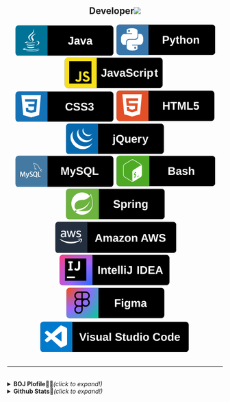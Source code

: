<!--
### Hi there 👋

**Kim-SuBin/Kim-SuBin** is a ✨ _special_ ✨ repository because its `README.md` (this file) appears on your GitHub profile.

Here are some ideas to get you started:

- 🔭 I’m currently working on ...
- 🌱 I’m currently learning ...
- 👯 I’m looking to collaborate on ...
- 🤔 I’m looking for help with ...
- 💬 Ask me about ...
- 📫 How to reach me: ...
- 😄 Pronouns: ...
- ⚡ Fun fact: ...
-->



<div align="center">
<!--   <h2>Hi, guys!<img src="https://media.giphy.com/media/hvRJCLFzcasrR4ia7z/giphy.gif" width="25px"></h2> -->
<!--   <h3>I'm Subin🐰, a goal-oriented and passionate.<br />
  I’m currently learning Spring.😎
  </h3><br /> -->
  
<!--    [![Gmail Badge](./svg/social/gmail.svg)](mailto:2504sb@gmail.com) -->
<!--   <a href="https://subin-0320.tistory.com/"><img src="./svg/social/tistory.svg" alt="subin's blog" /></a> -->
<!--   <a href="https://www.linkedin.com/in/subin-kim-4933401ab/"><img src="./svg/social/linkedin.svg" alt="subin's linkedin" /></a> -->
  <!-- <a herf="https://www.youtube.com/channel/UCerox7diybjCKTNXfrqN-7g"><img src="./svg/streaming/youtube.svg" alt="subin's youtube" /></a> -->
</div>

<br />
<!-- <div align="center">

  ![Profile views](https://gpvc.arturio.dev/Kim-SuBin)

</div> -->

<!-- <br /> -->

<!-- --- -->

<!-- <br /> -->

<div align="center">

<!-- <h3>💙Languages and Tools💙</h3> -->

  <h2>Developer<img src="https://media.giphy.com/media/cn2LKatpvy89MTVR3e/source.gif" height="40"></h2>
  
  <img src="./svg/dev/languages/java.svg" alt="java" />
  <img src="./svg/dev/languages/python.svg" alt="python" />
  <img src="./svg/dev/languages/javascript.svg" alt="javascript" /> <br/>
  <img src="./svg/dev/languages/css3.svg" alt="css3" />
  <img src="./svg/dev/languages/html5.svg" alt="html5" />
  <img src="./svg/dev/library/jquery.svg" alt="jquery" /> <br/>
  <img src="./svg/dev/system/mysql.svg" alt="mysql" />
  <img src="./svg/dev/languages/gnubash.svg" alt="gnubash" />
<!--   <img src="./svg/dev/library/bootstrap.svg" alt="bootstrap" /> -->
  <!-- <img src="./svg/dev/framework/vue-dot-js.svg" alt="vue.js" /> -->
  <img src="./svg/dev/framework/spring.svg" alt="spring" /> <br/>
  <!-- <img src="./svg/dev/platform/docker.svg" alt="docker" /> -->
  <!-- <img src="./svg/dev/platform/kubernetes.svg" alt="kubernetes" /> -->
  <img src="./svg/dev/service/amazonaws.svg" alt="amazonaws" />
  <img src="./svg/dev/tool/intellijidea.svg" alt="intelliJ" /> <br/>
  <img src="./svg/dev/tool/figma.svg" alt="figma" />
  <img src="./svg/dev/tool/visualstudiocode.svg" alt="VScode" />
<!--   <img src="./svg/dev/tool/pycharm.svg" alt="pyCharm" /> -->

</div>

<br />

---

<br />

<details>
<summary><b>BOJ Plofile👩‍💻</b><i>(click to expand!)</i></summary>

[![Solved.ac프로필](http://mazassumnida.wtf/api/v2/generate_badge?boj=2504sb)](https://solved.ac/2504sb)

</details>

<details>
<summary><b>Github Stats🐤</b><i>(click to expand!)</i></summary>
  
[![Anurag's github stats](https://github-readme-stats.vercel.app/api?username=deeev-sb)](https://github.com/anuraghazra/github-readme-stats)

</details>


<!--
자주 안쓰는건 빼두자 :D
<img src="./svg/dev/languages/c.svg" alt="c" />
<img src="./svg/dev/languages/cplusplus.svg" alt="cpp" />
<img src="./svg/dev/library/thymeleaf.svg" alt="thymleaf" />
<img src="./svg/dev/system/h2.svg" alt="h2" />
<img src="./svg/dev/framework/django.svg" alt="django" />

<h3> My favorite Repositories </h3>

<a href="https://github.com/Kim-SuBin/TIL">
  <img align="left" src="https://github-readme-stats.vercel.app/api/pin/?username=Kim-SuBin&repo=TIL&theme=vue&show_icons=true" />
</a>
-->
